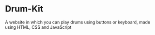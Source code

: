 # Drum-Kit
A website in which you can play drums using buttons or keyboard, made using HTML, CSS and JavaScript
